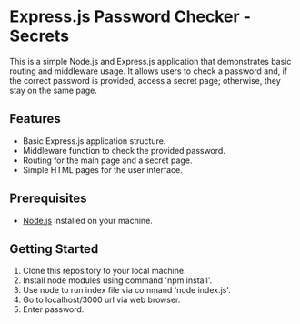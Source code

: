 # Express.js Password Checker - Secrets

This is a simple Node.js and Express.js application that demonstrates basic routing and middleware usage. It allows users to check a password and, if the correct password is provided, access a secret page; otherwise, they stay on the same page.

## Features

- Basic Express.js application structure.
- Middleware function to check the provided password.
- Routing for the main page and a secret page.
- Simple HTML pages for the user interface.

## Prerequisites

- [Node.js](https://nodejs.org/) installed on your machine.

## Getting Started

1. Clone this repository to your local machine.
2. Install node modules using command 'npm install'.
3. Use node to run index file via command 'node index.js'.
4. Go to localhost/3000 url via web browser.
5. Enter password.
